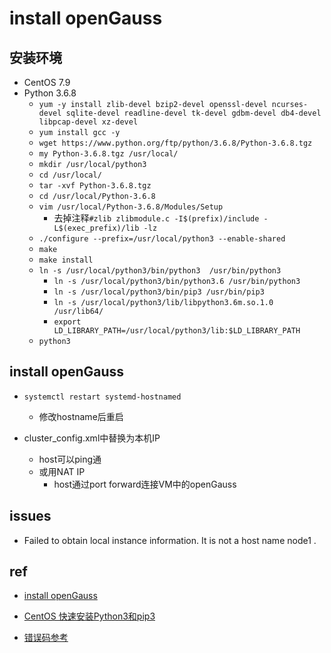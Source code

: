 # install openGauss


## 安装环境
+ CentOS 7.9
+ Python 3.6.8
    + `yum -y install zlib-devel bzip2-devel openssl-devel ncurses-devel sqlite-devel readline-devel tk-devel gdbm-devel db4-devel libpcap-devel xz-devel`
    + `yum install gcc -y`
    + `wget https://www.python.org/ftp/python/3.6.8/Python-3.6.8.tgz`
    + `my Python-3.6.8.tgz /usr/local/`
    + `mkdir /usr/local/python3`
    + `cd /usr/local/`
    + `tar -xvf Python-3.6.8.tgz`
    + `cd /usr/local/Python-3.6.8`
    + `vim /usr/local/Python-3.6.8/Modules/Setup`
        + 去掉注释`#zlib zlibmodule.c -I$(prefix)/include -L$(exec_prefix)/lib -lz`
    + `./configure --prefix=/usr/local/python3 --enable-shared`
    + `make`
    + `make install`
    + `ln -s /usr/local/python3/bin/python3  /usr/bin/python3`
        + `ln -s /usr/local/python3/bin/python3.6 /usr/bin/python3`
        + `ln -s /usr/local/python3/bin/pip3 /usr/bin/pip3`
        + `ln -s /usr/local/python3/lib/libpython3.6m.so.1.0 /usr/lib64/`
        + `export LD_LIBRARY_PATH=/usr/local/python3/lib:$LD_LIBRARY_PATH`
    + `python3`


## install openGauss
+ `systemctl restart systemd-hostnamed`
    + 修改hostname后重启

+ cluster_config.xml中替换为本机IP
    + host可以ping通
    + 或用NAT IP
        + host通过port forward连接VM中的openGauss


## issues
+ Failed to obtain local instance information. It is not a host name node1 .

## ref
+ [install openGauss](https://blog.csdn.net/qq_26960887/article/details/130278482)
+ [CentOS 快速安装Python3和pip3](https://cloud.tencent.com/developer/article/1693084)


+ [错误码参考](https://docs-opengauss.osinfra.cn/zh/docs/5.0.0/docs/DatabaseReference/GAUSS-52200----GAUSS-52299.html)